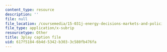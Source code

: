 ```yaml
---
content_type: resource
description: ''
file: null
file_location: /coursemedia/15-031j-energy-decisions-markets-and-policies-spring-2012/617f51846b4d5342b3033c580fb476fa_m0eRTYvmRDg.vtt
file_type: application/x-subrip
resourcetype: Other
title: 3play caption file
uid: 617f5184-6b4d-5342-b303-3c580fb476fa
---
```

